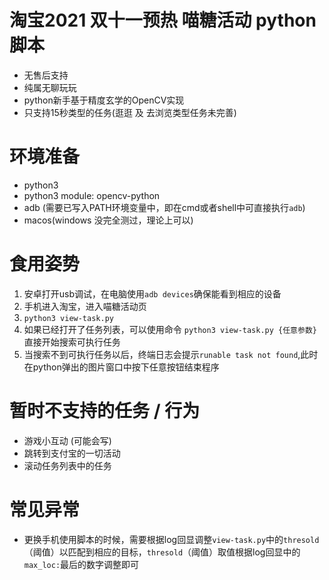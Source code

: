 # 淘宝2021 双十一预热 喵糖活动 python脚本
- 无售后支持
- 纯属无聊玩玩
- python新手基于精度玄学的OpenCV实现
- 只支持15秒类型的任务(逛逛 及 去浏览类型任务未完善)

# 环境准备
- python3
- python3 module: opencv-python
- adb (需要已写入PATH环境变量中，即在cmd或者shell中可直接执行`adb`)
- macos(windows 没完全测过，理论上可以)

# 食用姿势
1. 安卓打开usb调试，在电脑使用`adb devices`确保能看到相应的设备
2. 手机进入淘宝，进入喵糖活动页
3. `python3 view-task.py`
4. 如果已经打开了任务列表，可以使用命令 `python3 view-task.py {任意参数}` 直接开始搜索可执行任务
5. 当搜索不到可执行任务以后，终端日志会提示`runable task not found`,此时在python弹出的图片窗口中按下任意按钮结束程序

# 暂时不支持的任务 / 行为
- 游戏小互动 (可能会写)
- 跳转到支付宝的一切活动
- 滚动任务列表中的任务

# 常见异常
- 更换手机使用脚本的时候，需要根据log回显调整`view-task.py`中的`thresold`（阈值）以匹配到相应的目标，`thresold`（阈值）取值根据log回显中的`max_loc:`最后的数字调整即可